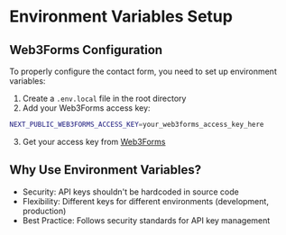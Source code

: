 # Environment Variables Setup

## Web3Forms Configuration

To properly configure the contact form, you need to set up environment variables:

1. Create a `.env.local` file in the root directory
2. Add your Web3Forms access key:

```bash
NEXT_PUBLIC_WEB3FORMS_ACCESS_KEY=your_web3forms_access_key_here
```

3. Get your access key from [Web3Forms](https://web3forms.com/)

## Why Use Environment Variables?

- Security: API keys shouldn't be hardcoded in source code
- Flexibility: Different keys for different environments (development, production)
- Best Practice: Follows security standards for API key management
